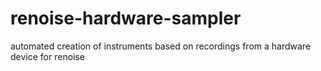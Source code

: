 # renoise-hardware-sampler
automated creation of instruments based on recordings from a hardware device for renoise
